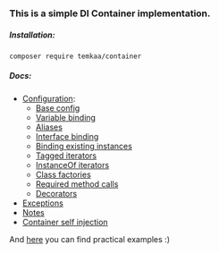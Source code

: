 ### This is a simple DI Container implementation.

##### Installation:
```composer
composer require temkaa/container
```

##### Docs:
- [Configuration](./docs/01_configuration):
  - [Base config](./docs/01_configuration/01_minimum_config.md)
  - [Variable binding](./docs/01_configuration/01_variable_binding.md)
  - [Aliases](./docs/01_configuration/01_alias.md)
  - [Interface binding](./docs/01_configuration/01_interface_binding.md)
  - [Binding existing instances](./docs/01_configuration/01_instance.md)
  - [Tagged iterators](./docs/01_configuration/01_tagged_iterator.md)
  - [InstanceOf iterators](./docs/01_configuration/01_instance_of_iterator.md)
  - [Class factories](./docs/01_configuration/01_class_factories.md)
  - [Required method calls](./docs/01_configuration/01_required_method_call.md)
  - [Decorators](./docs/01_configuration/01_decorator.md)
- [Exceptions](./docs/02_exceptions.md)
- [Notes](./docs/03_notes.md)
- [Container self injection](./docs/04_container_self_reference.md)

And [here](./examples) you can find practical examples :)
